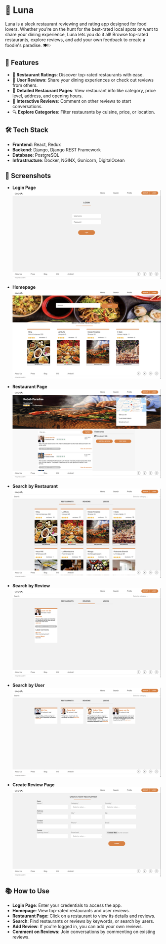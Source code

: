 # 🌙 **Luna**

Luna is a sleek restaurant reviewing and rating app designed for food lovers. Whether you're on the hunt for the best-rated local spots or want to share your dining experience, Luna lets you do it all! Browse top-rated restaurants, explore reviews, and add your own feedback to create a foodie's paradise. 🍽️✨

## 🚀 **Features**

- 🌟 **Restaurant Ratings**: Discover top-rated restaurants with ease.
- 📝 **User Reviews**: Share your dining experiences or check out reviews from others.
- 📍 **Detailed Restaurant Pages**: View restaurant info like category, price level, address, and opening hours.
- 💬 **Interactive Reviews**: Comment on other reviews to start conversations.
- 🔍 **Explore Categories**: Filter restaurants by cuisine, price, or location.

## 🛠 **Tech Stack**

- **Frontend**: React, Redux
- **Backend**: Django, Django REST Framework
- **Database**: PostgreSQL
- **Infrastructure**: Docker, NGINX, Gunicorn, DigitalOcean

## 📸 **Screenshots**

- **Login Page**
  ![Login Page Screenshot](./screenshots/luna_login.png)

- **Homepage**
  ![Homepage Screenshot](./screenshots/luna_home.png)

- **Restaurant Page**
  ![Restaurant Page Screenshot](./screenshots/luna_restaurant.png)

- **Search by Restaurant**
  ![Search by Restaurant Screenshot](./screenshots/luna_search_res.png)

- **Search by Review**
  ![Search by Review Screenshot](./screenshots/luna_search_rev.png)

- **Search by User**
  ![Search by User Screenshot](./screenshots/luna_search_user.png)

- **Create Review Page**
  ![Create Review Page Screenshot](./screenshots/luna_create.png)

## 📚 **How to Use**

- **Login Page**: Enter your credentials to access the app.
- **Homepage**: View top-rated restaurants and user reviews.
- **Restaurant Page**: Click on a restaurant to view its details and reviews.
- **Search**: Find restaurants or reviews by keywords, or search by users.
- **Add Review**: If you're logged in, you can add your own reviews.
- **Comment on Reviews**: Join conversations by commenting on existing reviews.

